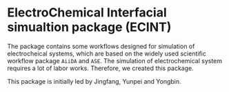 # ElectroChemical Interfacial simualtion package (ECINT)

The package contains some workflows designed for simulation of electrocheical systems, which are based on the widely used scientific workflow package `AiiDA` and `ASE`. The simulation of electrochemical system requires a lot of labor works. Therefore, we created this package.

This package is initially led by Jingfang, Yunpei and Yongbin.

